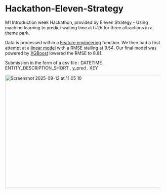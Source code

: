 # Hackathon-Eleven-Strategy

M1 Introduction week Hackathon, provided by Eleven Strategy - Using machine learning to predict waiting time at t+2h for three attractions in a theme park. 

Data is processed within a [Feature engineering](feature_engineering.py) function. We then had a first attempt at a [linear model](theme_park_linear.py) with a RMSE stalling at 9.54. Our final model was powered by [XGBoost](theme_park_xgb.py) lowered the RMSE to 8.81.

Submission in the form of a csv file : DATETIME . ENTITY_DESCRIPTION_SHORT . y_pred . KEY


<img width="650" height="365" alt="Screenshot 2025-09-12 at 11 05 10" src="https://github.com/user-attachments/assets/f65309af-9270-4ffc-bf0e-1f6800c93685" />


